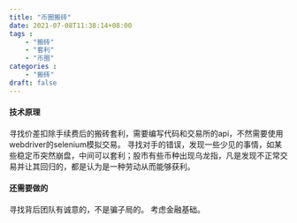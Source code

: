 ```yaml
---
title: "币圈搬砖"
date: 2021-07-08T11:38:14+08:00
tags : 
    - "搬砖"
    - "套利"
    - "币圈"
categories : 
    - "搬砖"
draft: false
---
```


#### 技术原理

寻找价差扣除手续费后的搬砖套利，需要编写代码和交易所的api，不然需要使用webdriver的selenium模拟交易。
寻找对手的错误，发现一些少见的事情，如某些稳定币突然崩盘，中间可以套利；股市有些币种出现乌龙指，凡是发现不正常交易并让其回归的，都是认为是一种劳动从而能够获利。


#### 还需要做的
寻找背后团队有诚意的，不是骗子局的。
考虑金融基础。

